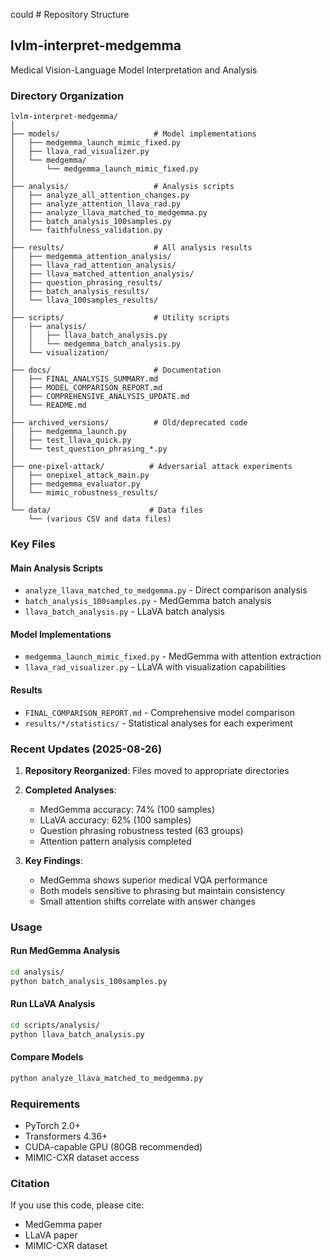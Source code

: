could # Repository Structure

## lvlm-interpret-medgemma
Medical Vision-Language Model Interpretation and Analysis

### Directory Organization

```
lvlm-interpret-medgemma/
│
├── models/                     # Model implementations
│   ├── medgemma_launch_mimic_fixed.py
│   ├── llava_rad_visualizer.py
│   └── medgemma/
│       └── medgemma_launch_mimic_fixed.py
│
├── analysis/                   # Analysis scripts
│   ├── analyze_all_attention_changes.py
│   ├── analyze_attention_llava_rad.py
│   ├── analyze_llava_matched_to_medgemma.py
│   ├── batch_analysis_100samples.py
│   └── faithfulness_validation.py
│
├── results/                    # All analysis results
│   ├── medgemma_attention_analysis/
│   ├── llava_rad_attention_analysis/
│   ├── llava_matched_attention_analysis/
│   ├── question_phrasing_results/
│   ├── batch_analysis_results/
│   └── llava_100samples_results/
│
├── scripts/                    # Utility scripts
│   ├── analysis/
│   │   ├── llava_batch_analysis.py
│   │   └── medgemma_batch_analysis.py
│   └── visualization/
│
├── docs/                       # Documentation
│   ├── FINAL_ANALYSIS_SUMMARY.md
│   ├── MODEL_COMPARISON_REPORT.md
│   ├── COMPREHENSIVE_ANALYSIS_UPDATE.md
│   └── README.md
│
├── archived_versions/          # Old/deprecated code
│   ├── medgemma_launch.py
│   ├── test_llava_quick.py
│   └── test_question_phrasing_*.py
│
├── one-pixel-attack/          # Adversarial attack experiments
│   ├── onepixel_attack_main.py
│   ├── medgemma_evaluator.py
│   └── mimic_robustness_results/
│
└── data/                      # Data files
    └── (various CSV and data files)
```

### Key Files

#### Main Analysis Scripts
- `analyze_llava_matched_to_medgemma.py` - Direct comparison analysis
- `batch_analysis_100samples.py` - MedGemma batch analysis
- `llava_batch_analysis.py` - LLaVA batch analysis

#### Model Implementations
- `medgemma_launch_mimic_fixed.py` - MedGemma with attention extraction
- `llava_rad_visualizer.py` - LLaVA with visualization capabilities

#### Results
- `FINAL_COMPARISON_REPORT.md` - Comprehensive model comparison
- `results/*/statistics/` - Statistical analyses for each experiment

### Recent Updates (2025-08-26)

1. **Repository Reorganized**: Files moved to appropriate directories
2. **Completed Analyses**:
   - MedGemma accuracy: 74% (100 samples)
   - LLaVA accuracy: 62% (100 samples)
   - Question phrasing robustness tested (63 groups)
   - Attention pattern analysis completed

3. **Key Findings**:
   - MedGemma shows superior medical VQA performance
   - Both models sensitive to phrasing but maintain consistency
   - Small attention shifts correlate with answer changes

### Usage

#### Run MedGemma Analysis
```bash
cd analysis/
python batch_analysis_100samples.py
```

#### Run LLaVA Analysis
```bash
cd scripts/analysis/
python llava_batch_analysis.py
```

#### Compare Models
```bash
python analyze_llava_matched_to_medgemma.py
```

### Requirements
- PyTorch 2.0+
- Transformers 4.36+
- CUDA-capable GPU (80GB recommended)
- MIMIC-CXR dataset access

### Citation
If you use this code, please cite:
- MedGemma paper
- LLaVA paper
- MIMIC-CXR dataset